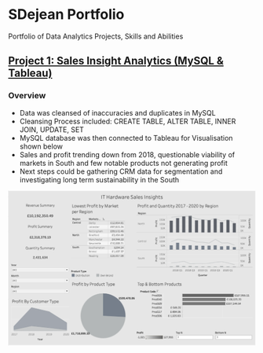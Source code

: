 # SDejean Portfolio
Portfolio of Data Analytics Projects, Skills and Abilities 

## [Project 1: Sales Insight Analytics (MySQL & Tableau)](https://dejean97.github.io/Project-1-Sales-Insight-Analytics/)

### Overview

- Data was cleansed of inaccuracies and duplicates in MySQL
- Cleansing Process included: CREATE TABLE, ALTER TABLE, INNER JOIN, UPDATE, SET
- MySQL database was then connected to Tableau for Visualisation shown below
- Sales and profit trending down from 2018, questionable viability of markets in South and few notable products not generating profit
- Next steps could be gathering CRM data for segmentation and investigating long term sustainability in the South


![](Images/Sales%20Insights%20Dashboard.png)

